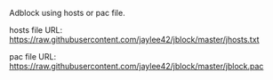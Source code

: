 Adblock using hosts or pac file.

hosts file URL:
https://raw.githubusercontent.com/jaylee42/jblock/master/jhosts.txt

pac file URL:
https://raw.githubusercontent.com/jaylee42/jblock/master/jblock.pac
